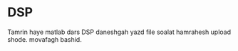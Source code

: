 # DSP
Tamrin haye matlab dars DSP daneshgah yazd
file soalat hamrahesh upload shode.
movafagh bashid.
